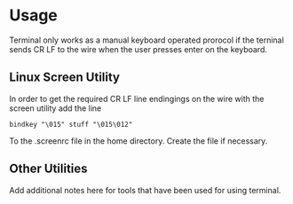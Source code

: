 # Usage

Terminal only works as a manual keyboard operated prorocol if the terninal sends CR LF to the wire when the user presses enter on the keyboard.

## Linux Screen Utility

In order to get the required CR LF line endingings on the wire with the screen utility add the line

`bindkey "\015" stuff "\015\012"`

To the .screenrc file in the home directory. Create the file if necessary.

## Other Utilities

Add additional notes here for tools that have been used for using terminal.